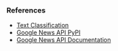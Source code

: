 ### References
* [Text Classification](https://www.tensorflow.org/tutorials/text/text_classification_rnn)
* [Google News API PyPI](https://pypi.org/project/GoogleNews/)
* [Google News API Documentation](https://github.com/Iceloof/GoogleNews/blob/master/GoogleNews/__init__.py)
